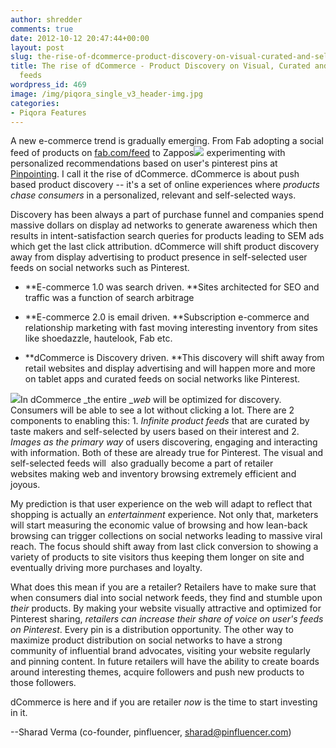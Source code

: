 ```yaml
---
author: shredder
comments: true
date: 2012-10-12 20:47:44+00:00
layout: post
slug: the-rise-of-dcommerce-product-discovery-on-visual-curated-and-self-selected-feeds
title: The rise of dCommerce - Product Discovery on Visual, Curated and Self-selected
  feeds
wordpress_id: 469
image: /img/piqora_single_v3_header-img.jpg
categories:
- Piqora Features
---
```


A new e-commerce trend is gradually emerging. From Fab adopting a social feed of products on [fab.com/feed](http://fab.com/feed) to Zappos[![](http://blog.pinfluencer.com/wp-content/uploads/2012/10/fab-social-300x164.png)](http://fab.com/feed) experimenting with personalized recommendations based on user's pinterest pins at [Pinpointing](http://pinpointing.apps.zappos.com/). I call it the rise of dCommerce. dCommerce is about push based product discovery -- it's a set of online experiences where _products chase consumers_ in a personalized, relevant and self-selected ways.<!-- more -->

Discovery has been always a part of purchase funnel and companies spend massive dollars on display ad networks to generate awareness which then results in intent-satisfaction search queries for products leading to SEM ads which get the last click attribution. dCommerce will shift product discovery away from display advertising to product presence in self-selected user feeds on social networks such as Pinterest.



	
  * **E-commerce 1.0 was search driven. **Sites architected for SEO and traffic was a function of search arbitrage

	
  * **E-commerce 2.0 is email driven. **Subscription e-commerce and relationship marketing with fast moving interesting inventory from sites like shoedazzle, hautelook, Fab etc.

	
  * **dCommerce is Discovery driven. **This discovery will shift away from retail websites and display advertising and will happen more and more on tablet apps and curated feeds on social networks like Pinterest.


[![](http://blog.pinfluencer.com/wp-content/uploads/2012/10/pinterest-feed1-300x266.png)](http://pinterest.com)In dCommerce _the entire __web_ will be optimized for discovery. Consumers will be able to see a lot without clicking a lot. There are 2 components to enabling this: 1. _Infinite product feeds_ that are curated by taste makers and self-selected by users based on their interest and 2. _Images as the primary way_ of users discovering, engaging and interacting with information. Both of these are already true for Pinterest. The visual and self-selected feeds will  also gradually become a part of retailer websites making web and inventory browsing extremely efficient and joyous.

My prediction is that user experience on the web will adapt to reflect that shopping is actually an _entertainment_ experience. Not only that, marketers will start measuring the economic value of browsing and how lean-back browsing can trigger collections on social networks leading to massive viral reach. The focus should shift away from last click conversion to showing a variety of products to site visitors thus keeping them longer on site and eventually driving more purchases and loyalty.

What does this mean if you are a retailer? Retailers have to make sure that when consumers dial into social network feeds, they find and stumble upon _their_ products. By making your website visually attractive and optimized for Pinterest sharing, _retailers can increase their share of voice on user's feeds on Pinterest_. Every pin is a distribution opportunity. The other way to maximize product distribution on social networks to have a strong community of influential brand advocates, visiting your website regularly and pinning content. In future retailers will have the ability to create boards around interesting themes, acquire followers and push new products to those followers.

dCommerce is here and if you are retailer _now_ is the time to start investing in it.

--Sharad Verma (co-founder, pinfluencer, sharad@pinfluencer.com)
